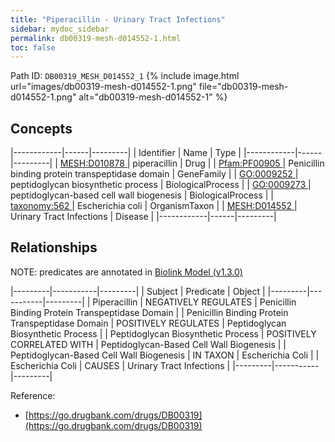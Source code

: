 ```yaml
---
title: "Piperacillin - Urinary Tract Infections"
sidebar: mydoc_sidebar
permalink: db00319-mesh-d014552-1.html
toc: false 
---
```



Path ID: `DB00319_MESH_D014552_1`
{% include image.html url="images/db00319-mesh-d014552-1.png" file="db00319-mesh-d014552-1.png" alt="db00319-mesh-d014552-1" %}

## Concepts

|------------|------|---------|
| Identifier | Name | Type    |
|------------|------|---------|
| <a href="https://identifiers.org/MESH:D010878">MESH:D010878 </a> | piperacillin | Drug |
| <a href="https://identifiers.org/Pfam:PF00905">Pfam:PF00905 </a> | Penicillin binding protein transpeptidase domain | GeneFamily |
| <a href="https://identifiers.org/GO:0009252">GO:0009252 </a> | peptidoglycan biosynthetic process | BiologicalProcess |
| <a href="https://identifiers.org/GO:0009273">GO:0009273 </a> | peptidoglycan-based cell wall biogenesis | BiologicalProcess |
| <a href="https://identifiers.org/taxonomy:562">taxonomy:562 </a> | Escherichia coli | OrganismTaxon |
| <a href="https://identifiers.org/MESH:D014552">MESH:D014552 </a> | Urinary Tract Infections | Disease |
|------------|------|---------|

## Relationships


NOTE: predicates are annotated in <a href="https://github.com/biolink/biolink-model/releases/tag/v1.3.0">Biolink Model (v1.3.0)</a>

|---------|-----------|---------|
| Subject | Predicate | Object  |
|---------|-----------|---------|
| Piperacillin | NEGATIVELY REGULATES | Penicillin Binding Protein Transpeptidase Domain |
| Penicillin Binding Protein Transpeptidase Domain | POSITIVELY REGULATES | Peptidoglycan Biosynthetic Process |
| Peptidoglycan Biosynthetic Process | POSITIVELY CORRELATED WITH | Peptidoglycan-Based Cell Wall Biogenesis |
| Peptidoglycan-Based Cell Wall Biogenesis | IN TAXON | Escherichia Coli |
| Escherichia Coli | CAUSES | Urinary Tract Infections |
|---------|-----------|---------|

Reference: 
  - [https://go.drugbank.com/drugs/DB00319](https://go.drugbank.com/drugs/DB00319)
